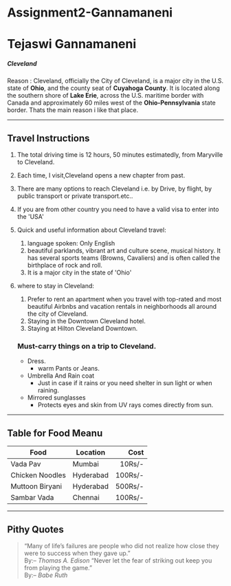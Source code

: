 # Assignment2-Gannamaneni
# Tejaswi Gannamaneni 
##### Cleveland

Reason : Cleveland, officially the City of Cleveland, is a major city in the U.S. state of **Ohio**, and the county seat of **Cuyahoga County**. It is located along the southern shore of **Lake Erie**, across the U.S. maritime border with Canada and approximately 60 miles west of the **Ohio-Pennsylvania** state border. Thats the main reason i like that place.

---
## Travel Instructions

1. The total driving time is 12 hours, 50 minutes estimatedly, from Maryville to Cleveland.
2. Each time, I visit,Cleveland opens a new chapter from past.
3. There are many options to reach Cleveland i.e. by Drive, by flight, by public transport or private transport.etc..
4. If you are from other country you need to have a valid visa to enter into the 'USA'
5. Quick and useful information about Cleveland travel:
    1. language spoken: Only English
    2. beautiful parklands, vibrant art and culture scene, musical history. It has several sports teams (Browns, Cavaliers) and is often called the birthplace of rock and roll.
    3. It is a major city in the state of 'Ohio'
6. where to stay in Cleveland:
    1. Prefer to rent an apartment when you travel with top-rated and most beautiful Airbnbs and vacation rentals in neighborhoods all around the city of Cleveland.
    2. Staying in the Downtown Cleveland hotel.
    3. Staying at Hilton Cleveland Downtown.

    ### Must-carry things on a trip to Cleveland.

    * Dress.
        * warm Pants or Jeans.
    * Umbrella And Rain coat
        * Just in case if it rains or you need shelter in sun light or when raining.
    * Mirrored sunglasses
        * Protects eyes and skin from UV rays comes directly from sun.

---

## Table for Food Meanu

| Food | Location | Cost |
| ---| ---| ---: |
| Vada Pav | Mumbai | 10Rs/- |
| Chicken Noodles | Hyderabad | 100Rs/- |
| Muttoon Biryani | Hyderabad | 500Rs/- |
| Sambar Vada | Chennai | 100Rs/- |

---
## Pithy Quotes

> “Many of life’s failures are people who did not realize how close they were to success when they gave up.” <br> By:– *Thomas A. Edison*
>  “Never let the fear of striking out keep you from playing the game.”<br> By:– *Babe Ruth*
